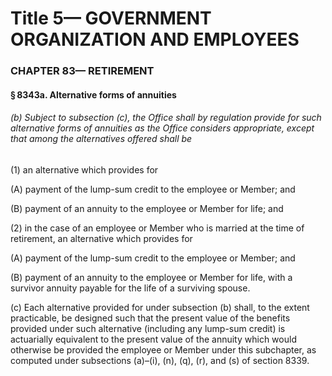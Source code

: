 
# Title 5— GOVERNMENT ORGANIZATION AND EMPLOYEES
### CHAPTER 83— RETIREMENT
#### § 8343a. Alternative forms of annuities
###### (b) Subject to subsection (c), the Office shall by regulation provide for such alternative forms of annuities as the Office considers appropriate, except that among the alternatives offered shall be

(1) an alternative which provides for

(A) payment of the lump-sum credit to the employee or Member; and

(B) payment of an annuity to the employee or Member for life; and

(2) in the case of an employee or Member who is married at the time of retirement, an alternative which provides for

(A) payment of the lump-sum credit to the employee or Member; and

(B) payment of an annuity to the employee or Member for life, with a survivor annuity payable for the life of a surviving spouse.

(c) Each alternative provided for under subsection (b) shall, to the extent practicable, be designed such that the present value of the benefits provided under such alternative (including any lump-sum credit) is actuarially equivalent to the present value of the annuity which would otherwise be provided the employee or Member under this subchapter, as computed under subsections (a)–(i), (n), (q), (r), and (s) of section 8339.
